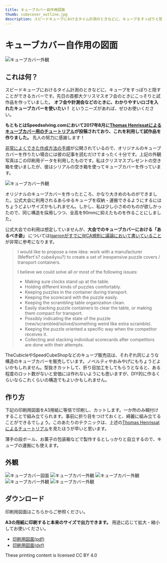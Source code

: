 ```yaml
---
title: キューブカバー自作用図面
thumb: cubecover_outline.jpg
description: スピードキューブにおけるタイム計測のときなどに、キューブをすっぽりと隠すことができるカバーです。
---
```

# キューブカバー自作用の図面

![キューブカバー外観](./img/cubecover_outline5.jpg "cube cover")

## これは何？
スピードキューブにおけるタイム計測のときなどに、キューブをすっぽりと隠すことができるカバーです。先日の首都大クリスマスオフ会のときにこっそりと試作品を作っていました。 **オフ会や計測会などのときに、わかりやすいロゴを入れたキューブカバーを使いたい！** というニーズがあれば、ぜひお使いください。

**もともとはSpeedsolving.comにおいて2017年8月に[Thomas Henrissatによるキューブカバー用のチュートリアル]((https://www.speedsolving.com/threads/cube-cover-tutorial.66010/))が投稿されており、これを利用して試作品を作りました。** 先人の努力に感謝します！

[非常によくできた作成方法の手順](https://www.instructables.com/id/Twisty-Puzzle-Cover/)が公開されているので、オリジナルのキューブカバーを作りたい場合には彼の記事を読むだけでまったく十分です。上記の外観写真はこの印刷用データを利用したものです。私はクリスマスプレゼントの空き箱を使いましたが、彼はシリアルの空き箱を使ってキューブカバーを作っています。

![キューブカバー外観](./img/cubecover_original.jpg "cube cover")

オリジナルのキューブカバーを作ったところ、かなり大きめのものができました。公式大会に利用されるあらゆるキューブを収納・運搬できるようにするにはちょうどよいサイズかもしれません。しかし、私は少し小さめのものが欲しかったので、同じ構造を採用しつつ、全高を90mmに抑えたものを作ることにしました。

公式大会での利用は想定していませんが、**大会でのキューブカバーにおける「あるべき姿」** については[lgarronがすでにWCA規則に議論において書いていること](https://github.com/thewca/wca-regulations/issues/67)が非常に参考になります。

>I would like to propose a new idea: work with a manufacturer (Meffert's? cube4you?) to create a set of inexpensive puzzle covers / transport containers.
>
>I believe we could solve all or most of the following issues:
>
> - Making sure clocks stand up at the table.
> - Holding different kinds of puzzles comfortably.
> - Keeping puzzles in the container during transport.
> - Keeping the scorecard with the puzzle easily.
> - Keeping the scrambling table organization clean.
> - Easily stacking puzzle containers to clear the table, or making them compact for transport.
> - Possibly indicating the state of the puzzle (new/scrambled/solved/something weird like extra scramble).
> - Keeping the puzzle oriented a specific way when the competitor receives it.
> - Collecting and stacking individual scorecards after competitors are done with their attempts.

TheCubicleやSpeedCubeShopなどのキューブ販売店は、それぞれ同じような構造のキューブカバーを販売しています。ノベルティやおみやげにもちょうどよいかもしれません。型抜きカットして、折り目加工をしてもらうとなると、ある程度のロット数がないと安価には作れないようにも思いますが、DIY的に作るくらいならこれくらいの構造でもよいかもしれません。

## 作り方
下記の印刷用図面をA3用紙に等倍で印刷し、カットします。一か所のみ糊付けすることで組み立てられます。事前に折り目をつけておくと、綺麗に組み立てることができるでしょう。このあたりのテクニックは、上述の[Thomas Henrissatによるチュートリアル](https://www.instructables.com/id/Twisty-Puzzle-Cover/)を見たほうが早いと思います。

薄手の段ボール、お菓子の包装箱などで製作するとしっかりと自立するので、キューブの運搬にも使えます。

## 外観
![キューブカバー図面](./img/cubecover_layout.png "cube cover")
![キューブカバー外観](./img/cubecover_outline.jpg "cube cover")
![キューブカバー外観](./img/cubecover_outline2.jpg "cube cover")
![キューブカバー外観](./img/cubecover_outline3.jpg "cube cover")
![キューブカバー外観](./img/cubecover_outline4.jpg "cube cover")

## ダウンロード
印刷用図面はこちらからご参照ください。

**A3の用紙に印刷すると本来のサイズで出力できます。** 用途に応じて拡大・縮小してお使いください。

- [印刷用図面(pdf)](./pdf/cubecover_forprint_rev2.pdf) 
- [印刷用図面(dxf)](./pdf/cubecover_forprint_rev2.dxf) 

These printing content is licensed CC BY 4.0